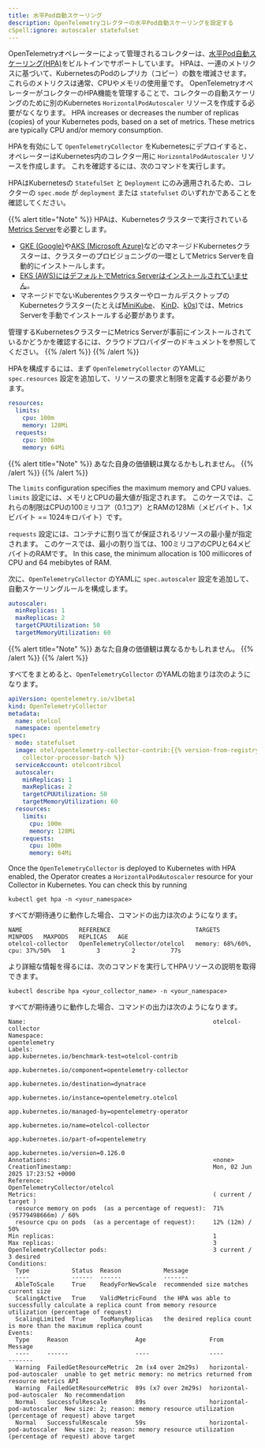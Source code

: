 ```yaml
---
title: 水平Pod自動スケーリング
description: OpenTelemetryコレクターの水平Pod自動スケーリングを設定する
cSpell:ignore: autoscaler statefulset
---
```


OpenTelemetryオペレーターによって管理されるコレクターは、[水平Pod自動スケーリング(HPA)](https://kubernetes.io/docs/tasks/run-application/horizontal-pod-autoscale/)をビルトインでサポートしています。
HPAは、一連のメトリクスに基づいて、KubernetesのPodのレプリカ（コピー）の数を増減させます。
これらのメトリクスは通常、CPUやメモリの使用量です。
OpenTelemetryオペレーターがコレクターのHPA機能を管理することで、コレクターの自動スケーリングのために別のKubernetes `HorizontalPodAutoscaler` リソースを作成する必要がなくなります。
HPA increases or decreases the number of replicas (copies) of your Kubernetes
pods, based on a set of metrics. These metrics are typically CPU and/or memory
consumption.

HPAを有効にして `OpenTelemetryCollector` をKubernetesにデプロイすると、オペレーターはKubernetes内のコレクター用に `HorizontalPodAutoscaler` リソースを作成します。
これを確認するには、次のコマンドを実行します。

HPAはKubernetesの `StatefulSet` と `Deployment` にのみ適用されるため、コレクターの `spec.mode` が `deployment` または `statefulset` のいずれかであることを確認してください。

{{% alert title="Note" %}}
HPAは、Kubernetesクラスターで実行されている[Metrics Server](https://github.com/kubernetes-sigs/metrics-server)を必要とします。

- [GKE (Google)](https://cloud.google.com/kubernetes-engine?hl=en)や[AKS (Microsoft Azure)](https://azure.microsoft.com/en-us/products/kubernetes-service)などのマネージドKubernetesクラスターは、クラスターのプロビジョニングの一環としてMetrics Serverを自動的にインストールします。
- [EKS (AWS)にはデフォルトでMetrics Serverはインストールされていません](https://docs.aws.amazon.com/eks/latest/userguide/metrics-server.html)。
- マネージドでないKuberentesクラスターやローカルデスクトップのKubernetesクラスター(たとえば[MiniKube](https://minikube.sigs.k8s.io/docs/)、
  [KinD](https://kind.sigs.k8s.io/)、[k0s](https://k0sproject.io))では、Metrics Serverを手動でインストールする必要があります。

管理するKubernetesクラスターにMetrics Serverが事前にインストールされているかどうかを確認するには、クラウドプロバイダーのドキュメントを参照してください。
{{% /alert %}}
{{% /alert %}}

HPAを構成するには、まず `OpenTelemetryCollector` のYAMLに `spec.resources` 設定を追加して、リソースの要求と制限を定義する必要があります。

```yaml
resources:
  limits:
    cpu: 100m
    memory: 128Mi
  requests:
    cpu: 100m
    memory: 64Mi
```

{{% alert title="Note" %}} あなた自身の価値観は異なるかもしれません。 {{% /alert %}} {{% /alert %}}

The `limits` configuration specifies the maximum memory and CPU values. `limits` 設定には、メモリとCPUの最大値が指定されます。
このケースでは、これらの制限はCPUの100ミリコア（0.1コア）とRAMの128Mi（メビバイト、1メビバイト == 1024キロバイト）です。

`requests` 設定には、コンテナに割り当てが保証されるリソースの最小量が指定されます。
このケースでは、最小の割り当ては、100ミリコアのCPUと64メビバイトのRAMです。 In this case, the minimum allocation is
100 millicores of CPU and 64 mebibytes of RAM.

次に、`OpenTelemetryCollector` のYAMLに `spec.autoscaler` 設定を追加して、自動スケーリングルールを構成します。

```yaml
autoscaler:
  minReplicas: 1
  maxReplicas: 2
  targetCPUUtilization: 50
  targetMemoryUtilization: 60
```

{{% alert title="Note" %}} あなた自身の価値観は異なるかもしれません。 {{% /alert %}} {{% /alert %}}

すべてをまとめると、`OpenTelemetryCollector` のYAMLの始まりは次のようになります。

```yaml
apiVersion: opentelemetry.io/v1beta1
kind: OpenTelemetryCollector
metadata:
  name: otelcol
  namespace: opentelemetry
spec:
  mode: statefulset
  image: otel/opentelemetry-collector-contrib:{{% version-from-registry
    collector-processor-batch %}}
  serviceAccount: otelcontribcol
  autoscaler:
    minReplicas: 1
    maxReplicas: 2
    targetCPUUtilization: 50
    targetMemoryUtilization: 60
  resources:
    limits:
      cpu: 100m
      memory: 128Mi
    requests:
      cpu: 100m
      memory: 64Mi
```

Once the `OpenTelemetryCollector` is deployed to Kubernetes with HPA enabled,
the Operator creates a `HorizontalPodAutoscaler` resource for your Collector in
Kubernetes. You can check this by running

`kubectl get hpa -n <your_namespace>`

すべてが期待通りに動作した場合、コマンドの出力は次のようになります。

```nocode
NAME                REFERENCE                        TARGETS                         MINPODS   MAXPODS   REPLICAS   AGE
otelcol-collector   OpenTelemetryCollector/otelcol   memory: 68%/60%, cpu: 37%/50%   1         3         2          77s
```

より詳細な情報を得るには、次のコマンドを実行してHPAリソースの説明を取得できます。

`kubectl describe hpa <your_collector_name> -n <your_namespace>`

すべてが期待通りに動作した場合、コマンドの出力は次のようになります。

```nocode
Name:                                                     otelcol-collector
Namespace:                                                opentelemetry
Labels:                                                   app.kubernetes.io/benchmark-test=otelcol-contrib
                                                          app.kubernetes.io/component=opentelemetry-collector
                                                          app.kubernetes.io/destination=dynatrace
                                                          app.kubernetes.io/instance=opentelemetry.otelcol
                                                          app.kubernetes.io/managed-by=opentelemetry-operator
                                                          app.kubernetes.io/name=otelcol-collector
                                                          app.kubernetes.io/part-of=opentelemetry
                                                          app.kubernetes.io/version=0.126.0
Annotations:                                              <none>
CreationTimestamp:                                        Mon, 02 Jun 2025 17:23:52 +0000
Reference:                                                OpenTelemetryCollector/otelcol
Metrics:                                                  ( current / target )
  resource memory on pods  (as a percentage of request):  71% (95779498666m) / 60%
  resource cpu on pods  (as a percentage of request):     12% (12m) / 50%
Min replicas:                                             1
Max replicas:                                             3
OpenTelemetryCollector pods:                              3 current / 3 desired
Conditions:
  Type            Status  Reason            Message
  ----            ------  ------            -------
  AbleToScale     True    ReadyForNewScale  recommended size matches current size
  ScalingActive   True    ValidMetricFound  the HPA was able to successfully calculate a replica count from memory resource utilization (percentage of request)
  ScalingLimited  True    TooManyReplicas   the desired replica count is more than the maximum replica count
Events:
  Type     Reason                   Age                  From                       Message
  ----     ------                   ----                 ----                       -------
  Warning  FailedGetResourceMetric  2m (x4 over 2m29s)   horizontal-pod-autoscaler  unable to get metric memory: no metrics returned from resource metrics API
  Warning  FailedGetResourceMetric  89s (x7 over 2m29s)  horizontal-pod-autoscaler  No recommendation
  Normal   SuccessfulRescale        89s                  horizontal-pod-autoscaler  New size: 2; reason: memory resource utilization (percentage of request) above target
  Normal   SuccessfulRescale        59s                  horizontal-pod-autoscaler  New size: 3; reason: memory resource utilization (percentage of request) above target
```
